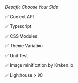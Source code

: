 _Desafio Choose Your Side_

✅ Context API

✅ Typescript

✅ CSS Modules

✅ Theme Variation

✅ Unit Test

✅ Image minification by Kraken.io

✅ Lighthouse > 90
